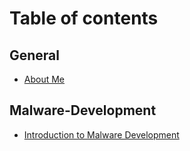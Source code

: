 # Table of contents

## General

* [About Me](general/README.md)

## Malware-Development

* [Introduction to Malware Development](malware-development/introduction-to-malware-development.md)
